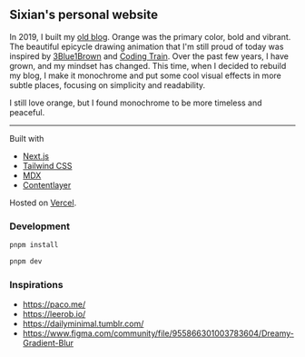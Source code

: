 ## Sixian's personal website

In 2019, I built my [old blog](netlify.sixian.li). Orange was the primary color, bold and vibrant. The beautiful epicycle drawing animation that I'm still proud of today was inspired by [3Blue1Brown](https://youtu.be/r6sGWTCMz2k) and [Coding Train](https://thecodingtrain.com/challenges/130-drawing-with-fourier-transform-and-epicycles). Over the past few years, I have grown, and my mindset has changed. This time, when I decided to rebuild my blog, I make it monochrome and put some cool visual effects in more subtle places, focusing on simplicity and readability.

I still love orange, but I found monochrome to be more timeless and peaceful.

---

Built with

- [Next.js](https://nextjs.org/)
- [Tailwind CSS](https://tailwindcss.com)
- [MDX](https://mdxjs.com)
- [Contentlayer](https://www.contentlayer.dev)

Hosted on [Vercel](https://vercel.com).

### Development

```bash
pnpm install

pnpm dev
```

### Inspirations

- https://paco.me/
- https://leerob.io/
- https://dailyminimal.tumblr.com/
- https://www.figma.com/community/file/955866301003783604/Dreamy-Gradient-Blur
